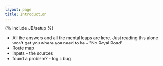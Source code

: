```yaml
---
layout: page
title: Introduction
---
```

{% include JB/setup %}

* All the answers and all the mental leaps are here.  Just reading this alone won't get you where you need to be - "No Royal Road" 
* Route map
* Inputs - the sources
* found a problem? - log a bug